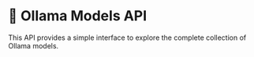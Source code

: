 # 🦙 Ollama Models API

This API provides a simple interface to explore the complete collection of Ollama models.
